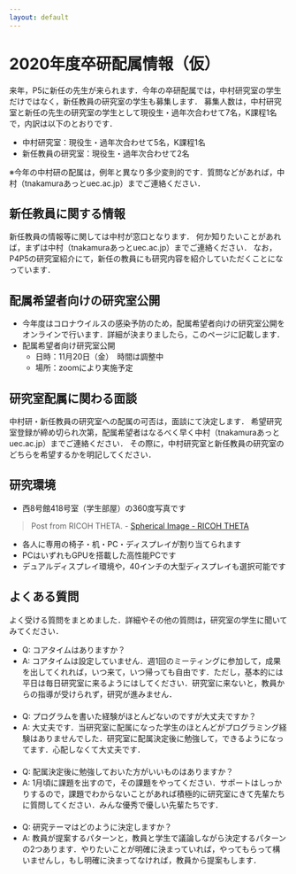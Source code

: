 ```yaml
---
layout: default
---
```



# 2020年度卒研配属情報（仮）
来年，P5に新任の先生が来られます．今年の卒研配属では，中村研究室の学生だけではなく，新任教員の研究室の学生も募集します．
募集人数は，中村研究室と新任の先生の研究室の学生として現役生・過年次合わせて7名，K課程1名で，内訳は以下のとおりです．  

- 中村研究室：現役生・過年次合わせて5名，K課程1名
- 新任教員の研究室：現役生・過年次合わせて2名  

※今年の中村研の配属は，例年と異なり多少変則的です．質問などがあれば，中村（tnakamuraあっとuec.ac.jp）までご連絡ください．

## 新任教員に関する情報
新任教員の情報等に関しては中村が窓口となります．
何か知りたいことがあれば，まずは中村（tnakamuraあっとuec.ac.jp）までご連絡ください．
なお，P4P5の研究室紹介にて，新任の教員にも研究内容を紹介していただくことになっています．

## 配属希望者向けの研究室公開
- 今年度はコロナウイルスの感染予防のため，配属希望者向けの研究室公開をオンラインで行います．詳細が決まりましたら，このページに記載します．
- 配属希望者向け研究室公開
  - 日時：11月20日（金）　時間は調整中
  - 場所：zoomにより実施予定

## 研究室配属に関わる面談
中村研・新任教員の研究室への配属の可否は，面談にて決定します．
希望研究室登録が締め切られ次第，配属希望者はなるべく早く中村（tnakamuraあっとuec.ac.jp）までご連絡ください．
その際に，中村研究室と新任教員の研究室のどちらを希望するかを明記してください．

## 研究環境
- 西8号館418号室（学生部屋）の360度写真です
<blockquote data-width="500" data-height="375" class="ricoh-theta-spherical-image" >Post from RICOH THETA. - <a href="https://theta360.com/s/rVTN7ZSb5FNDMzJJ36qSeTGrI" target="_blank">Spherical Image - RICOH THETA</a></blockquote>
<script async src="https://theta360.com/widgets.js" charset="utf-8"></script>  

- 各人に専用の椅子・机・PC・ディスプレイが割り当てられます
- PCはいずれもGPUを搭載した高性能PCです
- デュアルディスプレイ環境や，40インチの大型ディスプレイも選択可能です

## よくある質問
よく受ける質問をまとめました．詳細やその他の質問は，研究室の学生に聞いてみてください．

- Q: コアタイムはありますか？
- A: コアタイムは設定していません．週1回のミーティングに参加して，成果を出してくれれば，いつ来て，いつ帰っても自由です．ただし，基本的には平日は毎日研究室に来るようにはしてください．研究室に来ないと，教員からの指導が受けられず，研究が進みません．   
　
- Q: プログラムを書いた経験がほとんどないのですが大丈夫ですか？
- A: 大丈夫です．当研究室に配属になった学生のほとんどがプログラミング経験はありませんでした．研究室に配属決定後に勉強して，できるようになってます．心配しなくて大丈夫です．   
　
- Q: 配属決定後に勉強しておいた方がいいものはありますか？
- A: 1月頃に課題を出すので，その課題をやってください．サポートはしっかりするので，課題でわからないことがあれば積極的に研究室にきて先輩たちに質問してください．みんな優秀で優しい先輩たちです．  
　
- Q: 研究テーマはどのように決定しますか？
- A: 教員が提案するパターンと，教員と学生で議論しながら決定するパターンの2つあります．やりたいことが明確に決まっていれば，やってもらって構いませんし，もし明確に決まってなければ，教員から提案もします．
